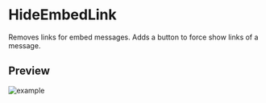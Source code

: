 # HideEmbedLink

Removes links for embed messages. Adds a button to force show links of a message.

## Preview

![example](https://i.imgur.com/uSEBVao.gif)

